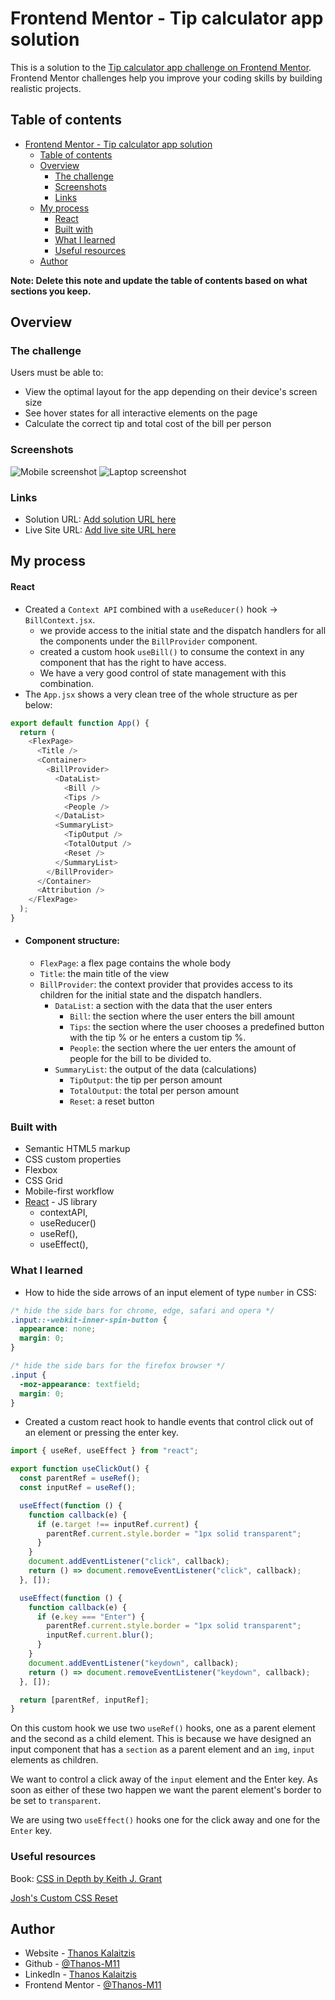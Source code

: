 # Frontend Mentor - Tip calculator app solution

This is a solution to the [Tip calculator app challenge on Frontend Mentor](https://www.frontendmentor.io/challenges/tip-calculator-app-ugJNGbJUX). Frontend Mentor challenges help you improve your coding skills by building realistic projects.

## Table of contents

- [Frontend Mentor - Tip calculator app solution](#frontend-mentor---tip-calculator-app-solution)
  - [Table of contents](#table-of-contents)
  - [Overview](#overview)
    - [The challenge](#the-challenge)
    - [Screenshots](#screenshots)
    - [Links](#links)
  - [My process](#my-process)
    - [React](#react)
    - [Built with](#built-with)
    - [What I learned](#what-i-learned)
    - [Useful resources](#useful-resources)
  - [Author](#author)

**Note: Delete this note and update the table of contents based on what sections you keep.**

## Overview

### The challenge

Users must be able to:

- View the optimal layout for the app depending on their device's screen size
- See hover states for all interactive elements on the page
- Calculate the correct tip and total cost of the bill per person

### Screenshots

![Mobile screenshot](./public/images/mobileViewport.png)
![Laptop screenshot](./public/images/laptopViewport.png)

### Links

- Solution URL: [Add solution URL here](https://github.com/Thanos-M11/react-tip-calculator)
- Live Site URL: [Add live site URL here](https://your-live-site-url.com)

## My process

#### React

- Created a `Context API` combined with a `useReducer()` hook -> `BillContext.jsx`.
  - we provide access to the initial state and the dispatch handlers for all the components under the `BillProvider` component.
  - created a custom hook `useBill()` to consume the context in any component that has the right to have access.
  - We have a very good control of state management with this combination.
- The `App.jsx` shows a very clean tree of the whole structure as per below:

```js
export default function App() {
  return (
    <FlexPage>
      <Title />
      <Container>
        <BillProvider>
          <DataList>
            <Bill />
            <Tips />
            <People />
          </DataList>
          <SummaryList>
            <TipOutput />
            <TotalOutput />
            <Reset />
          </SummaryList>
        </BillProvider>
      </Container>
      <Attribution />
    </FlexPage>
  );
}
```

- #### Component structure:

  - `FlexPage`: a flex page contains the whole body
  - `Title`: the main title of the view
  - `BillProvider`: the context provider that provides access to its children for the initial state and the dispatch handlers.
    - `DataList`: a section with the data that the user enters
      - `Bill`: the section where the user enters the bill amount
      - `Tips`: the section where the user chooses a predefined button with the tip % or he enters a custom tip %.
      - `People`: the section where the uer enters the amount of people for the bill to be divided to.
    - `SummaryList`: the output of the data (calculations)
      - `TipOutput`: the tip per person amount
      - `TotalOutput`: the total per person amount
      - `Reset`: a reset button

### Built with

- Semantic HTML5 markup
- CSS custom properties
- Flexbox
- CSS Grid
- Mobile-first workflow
- [React](https://reactjs.org/) - JS library
  - contextAPI,
  - useReducer()
  - useRef(),
  - useEffect(),

### What I learned

- How to hide the side arrows of an input element of type `number` in CSS:

```css
/* hide the side bars for chrome, edge, safari and opera */
.input::-webkit-inner-spin-button {
  appearance: none;
  margin: 0;
}

/* hide the side bars for the firefox browser */
.input {
  -moz-appearance: textfield;
  margin: 0;
}
```

- Created a custom react hook to handle events that control click out of an element or pressing the enter key.

```js
import { useRef, useEffect } from "react";

export function useClickOut() {
  const parentRef = useRef();
  const inputRef = useRef();

  useEffect(function () {
    function callback(e) {
      if (e.target !== inputRef.current) {
        parentRef.current.style.border = "1px solid transparent";
      }
    }
    document.addEventListener("click", callback);
    return () => document.removeEventListener("click", callback);
  }, []);

  useEffect(function () {
    function callback(e) {
      if (e.key === "Enter") {
        parentRef.current.style.border = "1px solid transparent";
        inputRef.current.blur();
      }
    }
    document.addEventListener("keydown", callback);
    return () => document.removeEventListener("keydown", callback);
  }, []);

  return [parentRef, inputRef];
}
```

On this custom hook we use two `useRef()` hooks, one as a parent element and the second as a child element. This is because we have designed an input component that has a `section` as a parent element and an `img`, `input` elements as children.

We want to control a click away of the `input` element and the Enter key. As soon as either of these two happen we want the parent element's border to be set to `transparent`.

We are using two `useEffect()` hooks one for the click away and one for the `Enter` key.

### Useful resources

Book: [CSS in Depth by Keith J. Grant](https://www.manning.com/books/css-in-depth-second-edition)

[Josh's Custom CSS Reset](https://www.joshwcomeau.com/css/custom-css-reset/)

## Author

- Website - [Thanos Kalaitzis](https://thanosdev.netlify.app)
- Github - [@Thanos-M11](https://github.com/Thanos-M11)
- LinkedIn - [Thanos Kalaitzis](https://www.linkedin.com/in/thanoskalaitzis/)
- Frontend Mentor - [@Thanos-M11](https://www.frontendmentor.io/profile/Thanos-M11)
